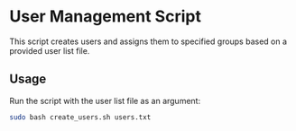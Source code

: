 # User Management Script

This script creates users and assigns them to specified groups based on a provided user list file. 

## Usage

Run the script with the user list file as an argument:

```bash
sudo bash create_users.sh users.txt

